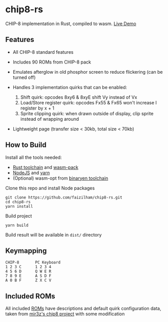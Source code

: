 chip8-rs
========
CHIP-8 implementation in Rust, compiled to wasm. [Live Demo](https://github.com/faizilham/chip8-rs)

Features
--------
- All CHIP-8 standard features
- Includes 90 ROMs from CHIP-8 pack
- Emulates afterglow in old phosphor screen to reduce flickering (can be turned off)
- Handles 3 implementation quirks that can be enabled:

    1. Shift quirk: opcodes 8xy6 & 8xyE shift Vy instead of Vx
    2. Load/Store register quirk: opcodes Fx55 & Fx65 won't increase I register by x + 1
    3. Sprite clipping quirk: when drawn outside of display, clip sprite instead of wrapping around

- Lightweight page (transfer size < 30kb, total size < 70kb)

How to Build
------------
Install all the tools needed:
- [Rust toolchain](https://rustup.rs) and [wasm-pack](https://github.com/rustwasm/wasm-pack)
- [NodeJS](https://nodejs.org/en/download/) and [yarn](https://yarnpkg.com/lang/en/)
- (Optional) wasm-opt from [binaryen toolchain](https://github.com/WebAssembly/binaryen)


Clone this repo and install Node packages
```
git clone https://github.com/faizilham/chip8-rs.git
cd chip8-rs
yarn install
```

Build project
```
yarn build
```

Build result will be available in `dist/` directory

Keymapping
----------
```
CHIP-8       PC Keyboard
1 2 3 C      1 2 3 4
4 5 6 D      Q W E R
7 8 9 E      A S D F
A 0 B F      Z X C V
```
Included ROMs
------------
All included [ROMs](roms/) have descriptions and default quirk configuration data, taken from
[mir3z's chip8 project](https://github.com/mir3z/chip8-emu) with some modification
